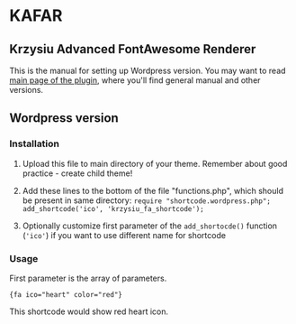 # KAFAR
## Krzysiu Advanced FontAwesome Renderer

This is the manual for setting up Wordpress version. You may want to read [main page of the plugin](https://github.com/Krzysiu/kafar/blob/master/README.md), where you'll find general manual and other versions.

## Wordpress version

### Installation
    
1) Upload this file to main directory of your theme. Remember about good practice - create child theme!

2) Add these lines to the bottom of the file "functions.php", which should be present in same directory: `require "shortcode.wordpress.php"; add_shortcode('ico', 'krzysiu_fa_shortcode');`

3) Optionally customize first parameter of the `add_shortocde()` function (`'ico'`) if you want to use different name for shortcode
		
### Usage

First parameter is the array of parameters.

    {fa ico="heart" color="red"}
		
This shortcode would show red heart icon.
